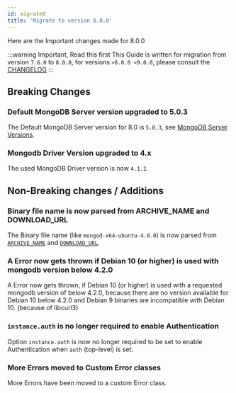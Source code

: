 ```yaml
---
id: migrate8
title: 'Migrate to version 8.0.0'
---
```


Here are the Important changes made for 8.0.0

:::warning Important, Read this first
This Guide is written for migration from version `7.6.0` to `8.0.0`, for versions `>8.0.0 <9.0.0`, please consult the [CHANGELOG](https://github.com/typegoose/mongodb-memory-server/blob/master/CHANGELOG.md)
:::

## Breaking Changes

### Default MongoDB Server version upgraded to 5.0.3

The Default MongoDB Server version for 8.0 is `5.0.3`, see [MongoDB Server Versions](../mongodb-server-versions.md).

### Mongodb Driver Version upgraded to 4.x

The used MongoDB Driver version is now `4.1.2`.

## Non-Breaking changes / Additions

### Binary file name is now parsed from ARCHIVE_NAME and DOWNLOAD_URL

The Binary file name (like `mongod-x64-ubuntu-4.0.0`) is now parsed from [`ARCHIVE_NAME`](../../api/config-options#archive_name) and [`DOWNLOAD_URL`](../../api/config-options#download_url).

### A Error now gets thrown if Debian 10 (or higher) is used with mongodb version below 4.2.0

A Error now gets thrown, if Debian 10 (or higher) is used with a requested mongodb version of below 4.2.0, because there are no version available for Debian 10 below 4.2.0 and Debian 9 binaries are incompatible with Debian 10. (because of libcurl3)

### `instance.auth` is no longer required to enable Authentication

Option `instance.auth` is now no longer required to be set to enable Authentication when `auth` (top-level) is set.

### More Errors moved to Custom Error classes

More Errors have been moved to a custom Error class.
